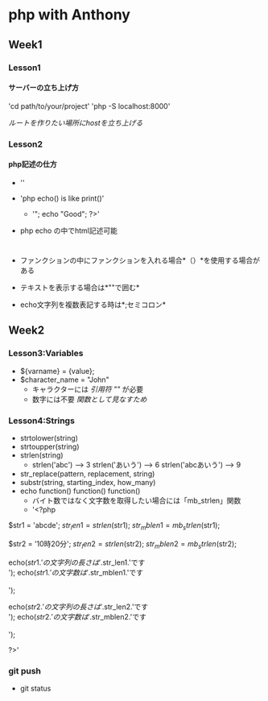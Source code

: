 # php with Anthony

## Week1

### Lesson1

#### サーバーの立ち上げ方

'cd path/to/your/project'
'php -S localhost:8000'

*ルートを作りたい場所にhostを立ち上げる*

### Lesson2

#### php記述の仕方

- '<?php {php code goes here} ?>'
- 'php echo() is like print()'
  - '<?php
 echo "Hello World<br>";
 echo "Good";
   ?>'
- php echo の中でhtml記述可能　<h1></h1>
- ファンクションの中にファンクションを入れる場合*（）*を使用する場合がある

- テキストを表示する場合は*""で囲む*
- echo文字列を複数表記する時は*;セミコロン*


## Week2

### Lesson3:Variables

- ${varname} = {value};
- $character_name = "John"
  - キャラクターには *引用符 ""* が必要
  - 数字には不要 *関数として見なすため*

### Lesson4:Strings
- strtolower(string)
- strtoupper(string)
- strlen(string)
  - strlen('abc') --> 3
    strlen('あいう') --> 6
    strlen('abcあいう') --> 9
- str_replace(pattern, replacement, string)
- substr(string, starting_index, how_many)
- echo function() function() function()
  - バイト数ではなく文字数を取得したい場合には「mb_strlen」関数
  - '<?php

$str1 = 'abcde';
$str_len1 = strlen($str1);
$str_mblen1 = mb_strlen($str1);

$str2 = '10時20分';
$str_len2 = strlen($str2);
$str_mblen2 = mb_strlen($str2);

echo($str1.' の文字列の長さは'.$str_len1.'です<br>');
echo($str1.' の文字数は'.$str_mblen1.'です<br><br>');

echo($str2.' の文字列の長さは'.$str_len2.'です<br>');
echo($str2.' の文字数は'.$str_mblen2.'です<br><br>');

?>'


### git push

- git status
